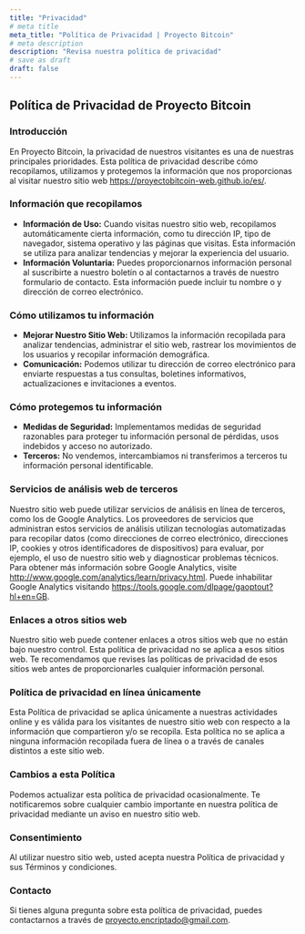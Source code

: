 ```yaml
---
title: "Privacidad"
# meta title
meta_title: "Política de Privacidad | Proyecto Bitcoin"
# meta description
description: "Revisa nuestra política de privacidad"
# save as draft
draft: false
---
```


## Política de Privacidad de Proyecto Bitcoin

### Introducción

En Proyecto Bitcoin, la privacidad de nuestros visitantes es una de nuestras principales prioridades. Esta política de privacidad describe cómo recopilamos, utilizamos y protegemos la información que nos proporcionas al visitar nuestro sitio web https://proyectobitcoin-web.github.io/es/.

### Información que recopilamos

- **Información de Uso:** Cuando visitas nuestro sitio web, recopilamos automáticamente cierta información, como tu dirección IP, tipo de navegador, sistema operativo y las páginas que visitas. Esta información se utiliza para analizar tendencias y mejorar la experiencia del usuario.
- **Información Voluntaria:** Puedes proporcionarnos información personal al suscribirte a nuestro boletín o al contactarnos a través de nuestro formulario de contacto. Esta información puede incluir tu nombre o y dirección de correo electrónico.

### Cómo utilizamos tu información

- **Mejorar Nuestro Sitio Web:** Utilizamos la información recopilada para analizar tendencias, administrar el sitio web, rastrear los movimientos de los usuarios y recopilar información demográfica.
- **Comunicación:** Podemos utilizar tu dirección de correo electrónico para enviarte respuestas a tus consultas, boletines informativos, actualizaciones e invitaciones a eventos.

### Cómo protegemos tu información

- **Medidas de Seguridad:** Implementamos medidas de seguridad razonables para proteger tu información personal de pérdidas, usos indebidos y acceso no autorizado.
- **Terceros:** No vendemos, intercambiamos ni transferimos a terceros tu información personal identificable.

### Servicios de análisis web de terceros

Nuestro sitio web puede utilizar servicios de análisis en línea de terceros, como los de Google Analytics. Los proveedores de servicios que administran estos servicios de análisis utilizan tecnologías automatizadas para recopilar datos (como direcciones de correo electrónico, direcciones IP, cookies y otros identificadores de dispositivos) para evaluar, por ejemplo, el uso de nuestro sitio web y diagnosticar problemas técnicos. Para obtener más información sobre Google Analytics, visite http://www.google.com/analytics/learn/privacy.html. Puede inhabilitar Google Analytics visitando https://tools.google.com/dlpage/gaoptout?hl+en=GB.

### Enlaces a otros sitios web

Nuestro sitio web puede contener enlaces a otros sitios web que no están bajo nuestro control. Esta política de privacidad no se aplica a esos sitios web. Te recomendamos que revises las políticas de privacidad de esos sitios web antes de proporcionarles cualquier información personal.

### Política de privacidad en línea únicamente

Esta Política de privacidad se aplica únicamente a nuestras actividades online y es válida para los visitantes de nuestro sitio web con respecto a la información que compartieron y/o se recopila. Esta política no se aplica a ninguna información recopilada fuera de línea o a través de canales distintos a este sitio web.

### Cambios a esta Política

Podemos actualizar esta política de privacidad ocasionalmente. Te notificaremos sobre cualquier cambio importante en nuestra política de privacidad mediante un aviso en nuestro sitio web.

### Consentimiento

Al utilizar nuestro sitio web, usted acepta nuestra Política de privacidad y sus Términos y condiciones.

### Contacto

Si tienes alguna pregunta sobre esta política de privacidad, puedes contactarnos a través de proyecto.encriptado@gmail.com.

